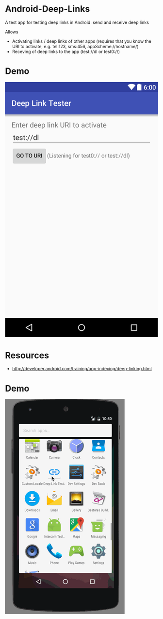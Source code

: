 # Android-Deep-Links
A test app for testing deep links in Android: send and receive deep links

Allows
- Activating links / deep links of other apps (requires that you know the URI to activate, e.g. tel:123, sms:456, appScheme://hostname/)
- Receving of deep links to the app (test://dl or test0://)

# Demo
![screenshot](/screenshots/phone-p.png)


# Resources
- http://developer.android.com/training/app-indexing/deep-linking.html


# Demo
![demo](/screenshots/demo.gif)
